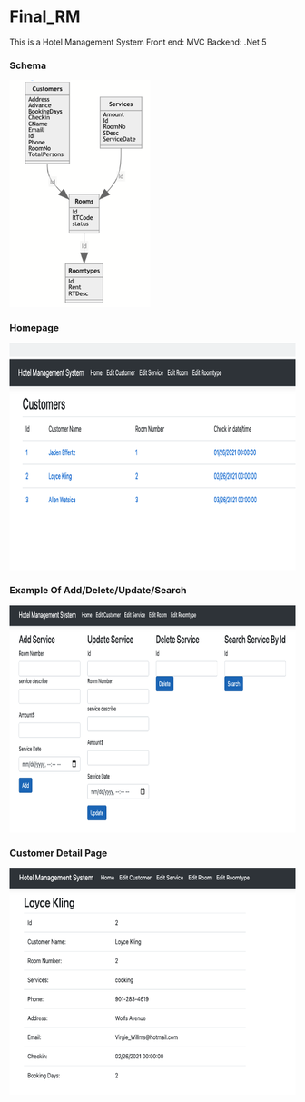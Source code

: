 # Final_RM
This is a Hotel Management System
Front end: MVC
Backend: .Net 5

</p>
<h3>Schema</h3>
<img src="Schema.png" height="400">
</p>
<h3>Homepage</h3>
<img src="Homepage.png" height="400">
</p>
<h3>Example Of Add/Delete/Update/Search</h3>
<img src="Example.png" height="400">
</p>
<h3>Customer Detail Page</h3>
<img src="CustomerDetails.png" height="400">
